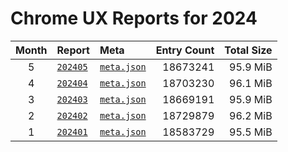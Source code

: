 # Chrome UX Reports for 2024

| Month | Report | Meta | Entry Count | Total Size |
|:-----:|:-------|:-----|------------:|-----------:|
| 5 | [`202405`](https://github.com/crissyfield/crux-dumps/blob/main/2024/05) | [`meta.json`](https://github.com/crissyfield/crux-dumps/raw/main/2024/05/meta.json) | 18673241 | 95.9 MiB |
| 4 | [`202404`](https://github.com/crissyfield/crux-dumps/blob/main/2024/04) | [`meta.json`](https://github.com/crissyfield/crux-dumps/raw/main/2024/04/meta.json) | 18703230 | 96.1 MiB |
| 3 | [`202403`](https://github.com/crissyfield/crux-dumps/blob/main/2024/03) | [`meta.json`](https://github.com/crissyfield/crux-dumps/raw/main/2024/03/meta.json) | 18669191 | 95.9 MiB |
| 2 | [`202402`](https://github.com/crissyfield/crux-dumps/blob/main/2024/02) | [`meta.json`](https://github.com/crissyfield/crux-dumps/raw/main/2024/02/meta.json) | 18729879 | 96.2 MiB |
| 1 | [`202401`](https://github.com/crissyfield/crux-dumps/blob/main/2024/01) | [`meta.json`](https://github.com/crissyfield/crux-dumps/raw/main/2024/01/meta.json) | 18583729 | 95.5 MiB |
